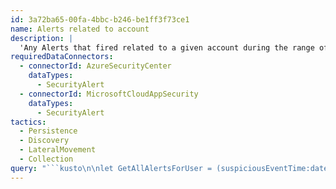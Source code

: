 ```yaml
---
id: 3a72ba65-00fa-4bbc-b246-be1ff3f73ce1
name: Alerts related to account
description: |
  'Any Alerts that fired related to a given account during the range of +6h and -3d'
requiredDataConnectors:
  - connectorId: AzureSecurityCenter
    dataTypes:
      - SecurityAlert
  - connectorId: MicrosoftCloudAppSecurity
    dataTypes:
      - SecurityAlert
tactics:
  - Persistence
  - Discovery
  - LateralMovement
  - Collection
query: "```kusto\n\nlet GetAllAlertsForUser = (suspiciousEventTime:datetime, v_User:string){\n//-3d and +6h as some alerts fire after accumulation of events\nlet v_StartTime = suspiciousEventTime-3d;\nlet v_EndTime = suspiciousEventTime+6h;\nSecurityAlert\n| where TimeGenerated between (v_StartTime .. v_EndTime)\n| extend Extprop = parse_json(Entities)\n| mv-expand Extprop\n| extend Extprop = parse_json(Extprop)\n| extend Account = Extprop['Name']\n| extend Domain = Extprop['UPNSuffix']\n| extend Account = iif(isnotempty(Domain) and Extprop['Type']==\"account\", tolower(strcat(Account, \"@\", Domain)), iif(Extprop['Type']==\"account\", tolower(Account), \"\"))\n| where Account contains v_User\n| extend Computer = iff(Extprop['Type']==\"host\", Extprop['HostName'], '')\n| extend IpAddress = iff(Extprop[\"Type\"] == \"ip\",Extprop['Address'], '') \n| project TimeGenerated, AlertName, Computer, Account, IpAddress, ExtendedProperties \n| extend timestamp = TimeGenerated, AccountCustomEntity = Account, HostCustomEntity = Computer, IPCustomEntity = IpAddress\n};\n// change datetime value and username value below\nGetAllAlertsForUser(datetime('2019-01-20T10:02:51.000'), toupper(\"<username>\"))\n```"
---
```


